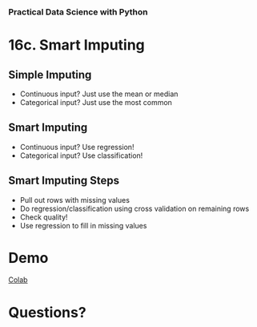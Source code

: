 [comment]: # (THEME = pdsp)
[comment]: # (CODE_THEME = base16/zenburn)

### Practical Data Science with Python

# 16c. Smart Imputing

[comment]: # (!!!)

## Simple Imputing

- Continuous input? Just use the mean or median
- Categorical input? Just use the most common

[comment]: # (!!!)

## Smart Imputing

- Continuous input? Use regression!
- Categorical input? Use classification!

[comment]: # (!!!)

## Smart Imputing Steps

- Pull out rows with missing values
- Do regression/classification using cross validation on remaining rows
- Check quality!
- Use regression to fill in missing values

[comment]: # (!!!)

# Demo

[Colab](https://colab.research.google.com/drive/1EQ1rNv3xH-iV1X7oeTasA0ol8ph866Nc?usp=sharing)

[comment]: # (!!!)

# Questions?

